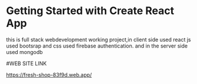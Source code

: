 # Getting Started with Create React App

this is full stack webdevelopment working project,in client side used  react js used bootsrap and css used  firebase authentication. and in the server side used mongodb


#WEB SITE LINK

https://fresh-shop-83f9d.web.app/
